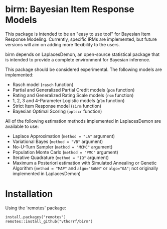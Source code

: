 birm: Bayesian Item Response Models
=============

This package is intended to be an "easy to use tool" for Bayesian Item Response Modeling. Currently, specific IRMs are implemented, but future versions will aim on adding more flexibility to the users.

birm depends on LaplacesDemon, an open-source statistical package that is intended to provide a complete environment for Bayesian inference.

This package should be considered experimental. The following models are implemented:

* Rasch model (`rasch` function)
* Partial and Generalized Partial Credit models (`pcm` function)
* Rating and Generalized Rating Scale models (`rsm` function)
* 1, 2, 3 and 4-Parameter Logistic models (`plm` function)
* Strict Item Response model (`sirm` function)
* Bayesian Optimal Scoring (`optscr` function)

All of the following estimation methods implemented in LaplacesDemon are available to use:

* Laplace Approximation (`method = "LA"` argument)
* Variational Bayes (`method = "VB"` argument)
* No-U-Turn Sampler (`method = "MCMC"` argument)
* Population Monte Carlo (`method = "PMC"` argument)
* Iterative Quadrature (`method = "IQ"` argument)
* Maximum a Posteriori estimation with Simulated Annealing or Genetic Algorithm (`method = "MAP"` and `algo="SANN"` or `algo="GA"`; not originally implemented in LaplacesDemon)

# Installation #

Using the 'remotes' package:

    install.packages("remotes")
    remotes::install_github("vthorrf/birm")
